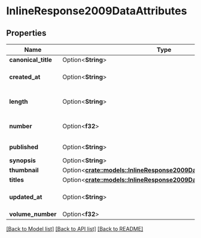 # InlineResponse2009DataAttributes

## Properties

Name | Type | Description | Notes
------------ | ------------- | ------------- | -------------
**canonical_title** | Option<**String**> |  | [optional]
**created_at** | Option<**String**> | ISO 8601 date and time | [optional]
**length** | Option<**String**> | Number of pages in chapter | [optional]
**number** | Option<**f32**> | Absolute chapter number | [optional]
**published** | Option<**String**> | YYYY-MM-DD date | [optional]
**synopsis** | Option<**String**> |  | [optional]
**thumbnail** | Option<[**crate::models::InlineResponse2009DataAttributesThumbnail**](inline_response_200_9_data_attributes_thumbnail.md)> |  | [optional]
**titles** | Option<[**crate::models::InlineResponse2009DataAttributesTitles**](inline_response_200_9_data_attributes_titles.md)> |  | [optional]
**updated_at** | Option<**String**> | ISO 8601 of last modification | [optional]
**volume_number** | Option<**f32**> |  | [optional]

[[Back to Model list]](../README.md#documentation-for-models) [[Back to API list]](../README.md#documentation-for-api-endpoints) [[Back to README]](../README.md)


